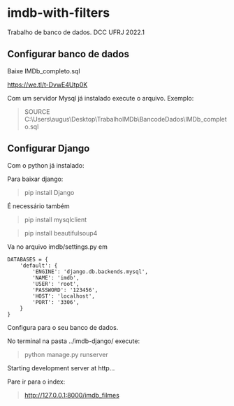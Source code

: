 # imdb-with-filters
Trabalho de banco de dados. DCC UFRJ 2022.1

## Configurar banco de dados
Baixe IMDb_completo.sql 

https://we.tl/t-DvwE4Utp0K

Com um servidor Mysql já instalado execute o arquivo. Exemplo:
> SOURCE C:\Users\augus\Desktop\TrabalhoIMDb\BancodeDados\IMDb_completo.sql

## Configurar Django
Com o python já instalado:

Para baixar django:
> pip install Django

É necessário também

> pip install mysqlclient

> pip install beautifulsoup4

Va no arquivo imdb/settings.py
em
```
DATABASES = {
    'default': {
        'ENGINE': 'django.db.backends.mysql',
        'NAME': 'imdb',
        'USER': 'root',
        'PASSWORD': '123456',
        'HOST': 'localhost',
        'PORT': '3306',
    }
}
```
Configura para o seu banco de dados.

No terminal na pasta ../imdb-django/
execute: 

> python manage.py runserver

Starting development server at http... 

Pare ir para o index:
> http://127.0.0.1:8000/imdb_filmes
